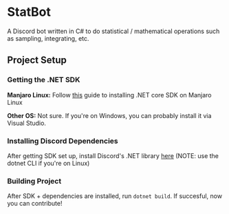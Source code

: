 # StatBot
A Discord bot written in C# to do statistical / mathematical operations such as sampling, integrating, etc.
## Project Setup
### Getting the .NET SDK
**Manjaro Linux:** Follow [this](https://dev.to/kelvinmai/how-to-install-dotnet-core-in-manjaro-linux-590a) guide to installing .NET core SDK on Manjaro Linux

**Other OS:** Not sure. If you're on Windows, you can probably install it via Visual Studio.
### Installing Discord Dependencies
After getting SDK set up, install Discord's .NET library [here](https://docs.stillu.cc/guides/getting_started/installing.html?tabs=dotnet-cli%2Ccore2-1) (NOTE: use the dotnet CLI if you're on Linux)
### Building Project
After SDK + dependencies are installed, run `dotnet build`. If succesful, now you can contribute!
